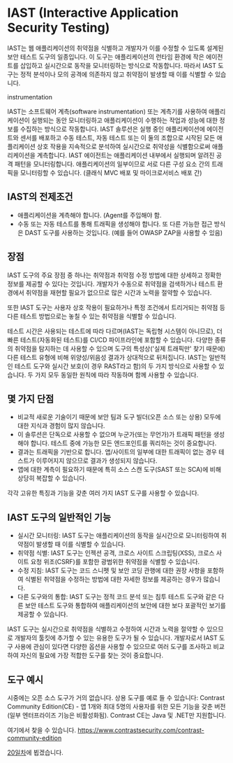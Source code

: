 # IAST (Interactive Application Security Testing)

IAST는 웹 애플리케이션의 취약점을 식별하고 개발자가 이를 수정할 수 있도록 설계된 보안 테스트 도구의 일종입니다. 이 도구는 애플리케이션의 런타임 환경에 작은 에이전트를 삽입하고 실시간으로 동작을 모니터링하는 방식으로 작동합니다. 따라서 IAST 도구는 정적 분석이나 모의 공격에 의존하지 않고 취약점이 발생할 때 이를 식별할 수 있습니다.

 instrumentation

IAST는 소프트웨어 계측(software instrumentation) 또는 계측기를 사용하여 애플리케이션이 실행되는 동안 모니터링하고 애플리케이션이 수행하는 작업과 성능에 대한 정보를 수집하는 방식으로 작동합니다. IAST 솔루션은 실행 중인 애플리케이션에 에이전트와 센서를 배포하고 수동 테스트, 자동 테스트 또는 이 둘의 조합으로 시작된 모든 애플리케이션 상호 작용을 지속적으로 분석하여 실시간으로 취약성을 식별함으로써 애플리케이션을 계측합니다.
IAST 에이전트는 애플리케이션 내부에서 실행되며 알려진 공격 패턴을 모니터링합니다. 애플리케이션의 일부이므로 서로 다른 구성 요소 간의 트래픽을 모니터링할 수 있습니다. (클래식 MVC 배포 및 마이크로서비스 배포 간)

## IAST의 전제조건

- 애플리케이션을 계측해야 합니다. (Agent를 주입해야 함.
- 수동 또는 자동 테스트를 통해 트래픽을 생성해야 합니다. 또 다른 가능한 접근 방식은 DAST 도구를 사용하는 것입니다. (예를 들어 OWASP ZAP을 사용할 수 있음)


## 장점

IAST 도구의 주요 장점 중 하나는 취약점과 취약점 수정 방법에 대한 상세하고 정확한 정보를 제공할 수 있다는 것입니다. 개발자가 수동으로 취약점을 검색하거나 테스트 환경에서 취약점을 재현할 필요가 없으므로 많은 시간과 노력을 절약할 수 있습니다.

또한 IAST 도구는 사용자 상호 작용이 필요하거나 특정 조건에서 트리거되는 취약점 등 다른 테스트 방법으로는 놓칠 수 있는 취약점을 식별할 수 있습니다. 

테스트 시간은 사용되는 테스트에 따라 다르며(IAST는 독립형 시스템이 아니므로), 더 빠른 테스트(자동화된 테스트)를 CI/CD 파이프라인에 포함할 수 있습니다. 다양한 종류의 취약점을 탐지하는 데 사용할 수 있으며 도구의 특성상('실제 트래픽만' 찾기 때문에) 다른 테스트 유형에 비해 위양성/위음성 결과가 상대적으로 뒤처집니다.
IAST는 일반적인 테스트 도구와 실시간 보호(이 경우 RAST라고 함)의 두 가지 방식으로 사용할 수 있습니다. 두 가지 모두 동일한 원칙에 따라 작동하며 함께 사용할 수 있습니다.

## 몇 가지 단점
- 비교적 새로운 기술이기 때문에 보안 팀과 도구 빌더(오픈 소스 또는 상용) 모두에 대한 지식과 경험이 많지 않습니다.
- 이 솔루션은 단독으로 사용할 수 없으며 누군가(또는 무언가)가 트래픽 패턴을 생성해야 합니다. 테스트 중에 가능한 모든 엔드포인트를 쿼리하는 것이 중요합니다.
- 결과는 트래픽을 기반으로 합니다. 앱/사이트의 일부에 대한 트래픽이 없는 경우 테스트가 이루어지지 않으므로 결과가 생성되지 않습니다.
- 앱에 대한 계측이 필요하기 때문에 특히 소스 스캔 도구(SAST 또는 SCA)에 비해 상당히 복잡할 수 있습니다.

각각 고유한 특징과 기능을 갖춘 여러 가지 IAST 도구를 사용할 수 있습니다.

## IAST 도구의 일반적인 기능

- 실시간 모니터링: IAST 도구는 애플리케이션의 동작을 실시간으로 모니터링하여 취약점이 발생할 때 이를 식별할 수 있습니다.
- 취약점 식별: IAST 도구는 인젝션 공격, 크로스 사이트 스크립팅(XSS), 크로스 사이트 요청 위조(CSRF)를 포함한 광범위한 취약점을 식별할 수 있습니다.
- 수정 지침: IAST 도구는 코드 스니펫 및 보안 코딩 관행에 대한 권장 사항을 포함하여 식별된 취약점을 수정하는 방법에 대한 자세한 정보를 제공하는 경우가 많습니다.
- 다른 도구와의 통합: IAST 도구는 정적 코드 분석 또는 침투 테스트 도구와 같은 다른 보안 테스트 도구와 통합하여 애플리케이션의 보안에 대한 보다 포괄적인 보기를 제공할 수 있습니다.

IAST 도구는 실시간으로 취약점을 식별하고 수정하여 시간과 노력을 절약할 수 있으므로 개발자의 툴킷에 추가할 수 있는 유용한 도구가 될 수 있습니다. 개발자로서 IAST 도구 사용에 관심이 있다면 다양한 옵션을 사용할 수 있으므로 여러 도구를 조사하고 비교하여 자신의 필요에 가장 적합한 도구를 찾는 것이 중요합니다.

## 도구 예시

시중에는 오픈 소스 도구가 거의 없습니다. 상용 도구를 예로 들 수 있습니다: Contrast Community Edition(CE) - 앱 1개와 최대 5명의 사용자를 위한 모든 기능을 갖춘 버전(일부 엔터프라이즈 기능은 비활성화됨). Contrast CE는 Java 및 .NET만 지원합니다. 

여기에서 찾을 수 있습니다. https://www.contrastsecurity.com/contrast-community-edition

[20일차](day20.md)에 뵙겠습니다.
